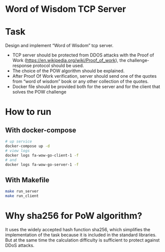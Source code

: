 # Word of Wisdom TCP Server

# Task

Design and implement “Word of Wisdom” tcp server.

- TCP server should be protected from DDOS attacks with the Proof of Work (https://en.wikipedia.org/wiki/Proof_of_work), the challenge-response protocol should be used.
- The choice of the POW algorithm should be explained.
- After Proof Of Work verification, server should send one of the quotes from “word of wisdom” book or any other collection of the quotes.
- Docker file should be provided both for the server and for the client that solves the POW challenge

# How to run

## With docker-compose

```sh
# up service
docker-compose up -d
# view logs
docker logs fa-wow-go-client-1 -f
# and
docker logs fa-wow-go-server-1 -f
```

## With Makefile

```sh
make run_server
make run_client
```

# Why sha256 for PoW algorithm?

It uses the widely accepted hash function sha256, which simplifies the implementation of the task because it is included in the standard libraries. 
But at the same time the calculation difficulty is sufficient to protect against DDoS attacks.